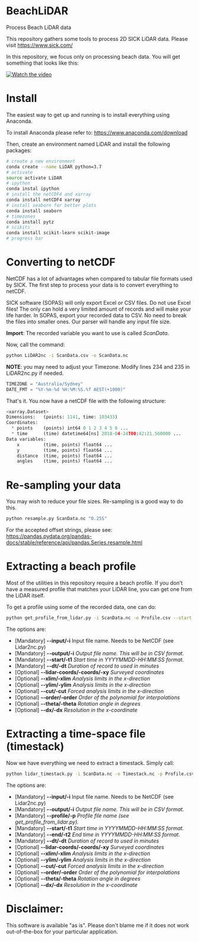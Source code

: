 # BeachLiDAR
Process Beach LiDAR data

This repository gathers some tools to process 2D SICK LiDAR data. Please visit https://www.sick.com/

In this repository, we focus only on processing beach data. You will get something that looks like this:

[![Watch the video]()](https://youtu.be/vdiU4OSL_Ko)



# Install

The easiest way to get up and running is to install everything using Anaconda.

To install Anaconda please refer to: https://www.anaconda.com/download

Then, create an environment named LiDAR and install the following packages:

```bash
# create a new environment
conda create --name LiDAR python=3.7
# activate
source activate LiDAR
# ipython
conda instal ipython
# install the netCDF4 and xarray
conda install netCDF4 xarray
# install seaborn for better plots
conda install seaborn
# timezones
conda install pytz
# scikits
conda install scikit-learn scikit-image
# progress bar
```

# Converting to netCDF

NetCDF has a lot of advantages when compared to tabular file formats used by SICK. The first step to process your data is to convert everything to netCDF.

SICK software (SOPAS) will only export Excel or CSV files. Do not use Excel files! The only can hold a very limited amount of records and will make your life harder. In SOPAS, export your recorded data to CSV. No need to break the files into smaller ones. Our parser will handle any input file size.

**Import**: The recorded variable you want to use is called *ScanData*.

Now, call the command:

```bash
python LiDAR2nc -i ScanData.csv -o ScanData.nc
```

**NOTE**: you may need to adjust your Timezone. Modify lines 234 and 235 in
LiDAR2nc.py if needed.

```python
TIMEZONE = "Australia/Sydney"
DATE_FMT = "%Y-%m-%d %H:%M:%S.%f AEST(+1000)"
```

That's it. You now have a netCDF file with the following structure:

```python
<xarray.Dataset>
Dimensions:   (points: 1141, time: 103433)
Coordinates:
  * points    (points) int64 0 1 2 3 4 5 6 ...
  * time      (time) datetime64[ns] 2018-04-24T00:42:21.560000 ...
Data variables:
    x         (time, points) float64 ...
    y         (time, points) float64 ...
    distance  (time, points) float64 ...
    angles    (time, points) float64 ...
```

# Re-sampling your data

You may wish to reduce your file sizes. Re-sampling is a good way to do this.

```bash
python resample.py ScanData.nc "0.25S"
```

For the accepted offset strings, please see: https://pandas.pydata.org/pandas-docs/stable/reference/api/pandas.Series.resample.html

# Extracting a beach profile

Most of the utilities in this repository require a beach profile. If you don't have a measured profile that matches your LiDAR line, you can get one from the LiDAR itself.

To get a profile using some of the recorded data, one can do:

```bash
python get_profile_from_lidar.py -i ScanData.nc -o Profile.csv --start YYYYMMDD-HH:MM:SS -dt 5
```

The options are:

* [Mandatory] **--input/-i** Input file name. Needs to be NetCDF (see Lidar2nc.py)
* [Mandatory] **--output/-i** *Output file name. This will be in CSV format.*
* [Mandatory] **--start/-t1** *Start time in YYYYMMDD-HH:MM:SS format.*
* [Mandatory] **--dt/-dt** *Duration of record to used in minutes*
* [Optional] **--lidar-coords/-coords/-xy** *Surveyed coordinates*
* [Optional] **--xlim/-xlim** *Analysis limits in the x-direction*
* [Optional] **--ylim/-ylim** *Analysis limits in the x-direction*
* [Optional] **--cut/-cut** *Forced analysis limits in the x-direction*
* [Optional] **--order/-order** *Order of the polynomial for interpolations*
* [Optional] **--theta/-theta** *Rotation angle in degrees*
* [Optional] **--dx/-dx** *Resolution in the x-coordinate*


# Extracting a time-space file (timestack)

Now we have everything we need to extract a timestack. Simply call:

```bash
python lidar_timestack.py -i ScanData.nc -o Timestack.nc -p Profile.csv --start YYYYMMDD-HH:MM:SS --end YYYYMMDD-HH:MM:SS
```

The options are:

* [Mandatory] **--input/-i** Input file name. Needs to be NetCDF (see Lidar2nc.py)
* [Mandatory] **--output/-i** *Output file name. This will be in CSV format.*
* [Mandatory] **--profile/-p** *Profile file name (see get_profile_from_lidar.py).*
* [Mandatory] **--start/-t1** *Start time in YYYYMMDD-HH:MM:SS format.*
* [Mandatory] **--end/-t2** *End time in YYYYMMDD-HH:MM:SS format.*
* [Mandatory] **--dt/-dt** *Duration of record to used in minutes*
* [Optional] **--lidar-coords/-coords/-xy** *Surveyed coordinates*
* [Optional] **--xlim/-xlim** *Analysis limits in the x-direction*
* [Optional] **--ylim/-ylim** *Analysis limits in the x-direction*
* [Optional] **--cut/-cut** *Forced analysis limits in the x-direction*
* [Optional] **--order/-order** *Order of the polynomial for interpolations*
* [Optional] **--theta/-theta** *Rotation angle in degrees*
* [Optional] **--dx/-dx** *Resolution in the x-coordinate*



# Disclaimer:

This software is available "as is". Please don't blame me if it does not work out-of-the-box for your particular application.
